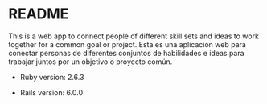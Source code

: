 # README

This is a web app to connect people of different skill sets and ideas to work together for a common goal or project.
Esta es una aplicación web para conectar personas de diferentes conjuntos de habilidades e ideas para trabajar juntos por un objetivo o proyecto común.

* Ruby version: 2.6.3

* Rails version: 6.0.0
